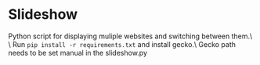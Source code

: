 # Slideshow

Python script for displaying muliple websites and switching between them.\\
\\
Run `pip install -r requirements.txt` and install gecko.\\
Gecko path needs to be set manual in the slideshow.py
